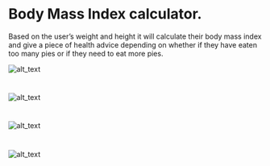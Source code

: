 # Body Mass Index calculator. 

Based on the user’s weight and height it will calculate their body mass index and give a piece of health advice depending on whether if they have eaten too many pies or if they need to eat more pies.

![alt_text](Screenshots/WeightAndHeightSelection.png)
# 
![alt_text](Screenshots/EatMorePies.png)
#
![alt_text](Screenshots/FitAsFiddle.png)
#
![alt_text](Screenshots/EatLessPies.png)